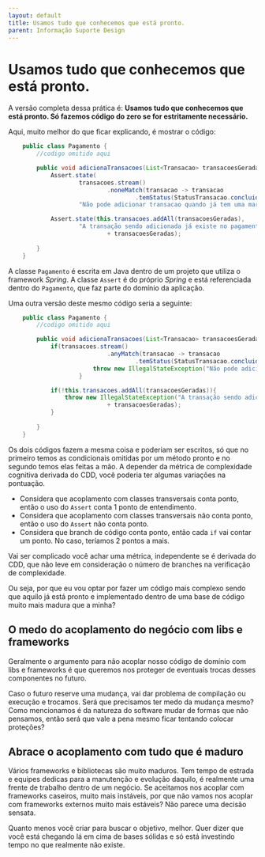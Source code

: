 ```yaml
---
layout: default
title: Usamos tudo que conhecemos que está pronto.  
parent: Informação Suporte Design
---
```

# Usamos tudo que conhecemos que está pronto. 

A versão completa dessa prática é: **Usamos tudo que conhecemos que está pronto. Só fazemos código do zero se for estritamente necessário.**

Aqui, muito melhor do que ficar explicando, é mostrar o código:

```java
    public class Pagamento {
        //codigo omitido aqui

        public void adicionaTransacoes(List<Transacao> transacoesGeradas) {
            Assert.state(
                    transacoes.stream()
                            .noneMatch(transacao -> transacao
                                    .temStatus(StatusTransacao.concluida)),
                    "Não pode adicionar transacao quando já tem uma marcando que concluiu");

            Assert.state(this.transacoes.addAll(transacoesGeradas),
                    "A transação sendo adicionada já existe no pagamento => "
                            + transacoesGeradas);
                                        
        }        
    }
```

A classe ```Pagamento``` é escrita em Java dentro de um projeto que utiliza o framework *Spring*. A classe ```Assert``` é do próprio *Spring* e está referenciada dentro do ```Pagamento```, que faz parte do domínio da aplicação. 

Uma outra versão deste mesmo código seria a seguinte:

```java
    public class Pagamento {
        //codigo omitido aqui

        public void adicionaTransacoes(List<Transacao> transacoesGeradas) {
            if(transacoes.stream()
                            .anyMatch(transacao -> transacao
                                    .temStatus(StatusTransacao.concluida))){
                        throw new IllegalStateException("Não pode adicionar transacao quando já tem uma marcando que concluiu");
                    }

            if(!this.transacoes.addAll(transacoesGeradas)){
                throw new IllegalStateException("A transação sendo adicionada já existe no pagamento => "
                            + transacoesGeradas);
            }
                                        
        }        
    }
```

Os dois códigos fazem a mesma coisa e poderiam ser escritos, só que no primeiro temos as condicionais omitidas por um método pronto e no segundo temos elas feitas a mão. A depender da métrica de complexidade cognitiva derivada do CDD, você poderia ter algumas variações na pontuação.

* Considera que acoplamento com classes transversais conta ponto, então o uso do ```Assert``` conta 1 ponto de entendimento. 
* Considera que acoplamento com classes transversais não conta ponto, então o uso do ```Assert``` não conta ponto. 
* Considera que branch de código conta ponto, então cada ```if``` vai contar um ponto. No caso, teríamos 2 pontos a mais. 

Vai ser complicado você achar uma métrica, independente se é derivada do CDD, que não leve em consideração o número de branches na verificação de complexidade. 

Ou seja, por que eu vou optar por fazer um código mais complexo sendo que aquilo já está pronto e implementado dentro de uma base de código muito mais madura que a minha?

## O medo do acoplamento do negócio com libs e frameworks

Geralmente o argumento para não acoplar nosso código de domínio com libs e frameworks é que queremos nos proteger de eventuais trocas desses componentes no futuro. 

Caso o futuro reserve uma mudança, vai dar problema de compilação ou execução e trocamos. Será que precisamos ter medo da mudança mesmo? Como mencionamos é da natureza do software mudar de formas que não pensamos, então será que vale a pena mesmo ficar tentando colocar proteções?

## Abrace o acoplamento com tudo que é maduro

Vários frameworks e bibliotecas são muito maduros. Tem tempo de estrada e equipes dedicas para a manutenção e evolução daquilo, é realmente uma frente de trabalho dentro de um negócio. Se aceitamos nos acoplar com frameworks caseiros, muito mais instáveis, por que não vamos nos acoplar com frameworks externos muito mais estáveis? Não parece uma decisão sensata. 

Quanto menos você criar para buscar o objetivo, melhor. Quer dizer que você está chegando lá em cima de bases sólidas e só está investindo tempo no que realmente não existe. 
